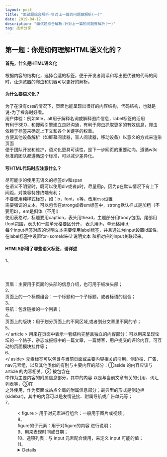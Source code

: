 ```yaml
---
layout: post
title: "面试题综合解析-针对上一篇的问题做解析(一)"
date: 2019-04-12
description: "面试题综合解析-针对上一篇的问题做解析(一)"
tag: 技术分享
---   
```



## 第一题：你是如何理解HTML语义化的？

#### 首先，什么是HTML语义化
根据内容的结构化，选择合适的标签，便于开发者阅读和写出更优雅的代码的同时，让浏览器的爬虫和机器可以更好的解析。
#### 为什么要语义化？
为了在没有css的情况下，页面也能呈现出很好的内容结构，代码结构，也就是说-为了裸奔时好看。  
用户体验：例如title，alt用于解释名词或解释图片信息，label标签的活用  
有利于SEO，和搜索引擎建立良好沟通，有利于爬虫抓取更多的有效信息，爬虫依赖于标签来确定上下文和各个关键字的权重。  
方便其他设备解析（如屏幕阅读器，盲人阅读器，移动设备）以意义的方式来渲染页面  
便于团队开发和维护，语义化更具可读性，是下一步网页的重要动向，遵循w3c标准的团队都遵循这个标准，可以减少差异化。
#### 写HTML代码时应注意什么？
尽可能少的使用无语义的标签div和span  
在语义不明显时，既可以使用div或者p时，尽量用p，因为p在默认情况下有上下间距，对兼容特殊终端有利；  
不要使用纯样式标签，如：b，font，u等，改用css设置  
需要强调的文本，可以包含在strong或者em标签中，strong默认样式是加粗（不要用b），em是斜体（不用i）  
使用表格时，标题要用caption，表头用thead，主题部分用tbody包围，尾部用tfoot包围，表头和一般单元格要区分开，
表头用th，单元格用td;  
每个input标签对应的说明文本需要使用label标签，并且通过为input设置id属性，在label标签中设置for=someld来让说明文本
和相对应的input关联起来。
#### HTML5新增了哪些语义标签，请详述
1、<header></header> 页眉：主要用于页面的头部的信息介绍，也可用于板块头部；  
2、<hgroup></hgroup> 页面上的一个标题组合：一个标题和一个子标题，或者标语的组合；  
3、<nav></nav> 导航：包含链接的一个列表；  
4、<section> <section> 页面上的版块：用于划分页面上的不同区域,或者划分文章里不同的节；  
5、<article></ article > 用来在页面中表示一套结构完整且独立的内容部分：可以用来呈现论坛的一个帖子，杂志或报纸中的一篇文章，一篇博客，用户提交的评论内容，可互动的页面模块挂件等；  
6、<aside></ aside> 元素标签可以包含与当前页面或主要内容相关的引用、侧边栏、广告、nav元素组，以及其他类似的有别与主要内容的部分：①aside 的内容应该与 article 的内容相关，② 被包含在<article>中作为主要内容的附属信息部分，其中的内容 以是与当前文章有关的引用、词汇列表等，③在<article>之外使用，作为页面或站点全局的附属信息部分；最典型的形式是侧边栏(sidebar)，其中的内容可以是友情链接、附属导航或广告单元等；  
7、<figure> < figure > 用于对元素进行组合：一般用于图片或视频；  
8、<figcaption> <figcaption> figure的子元素：用于对figure的内容 进行说明；  
9、<time></time>用来表现时间或日期；  
10、<datalist></datalist>选项列表：与 input 元素配合使用，来定义 input 可能的值；  
11、<details>用于描述文档或文档某个部分的细节：①该元素用于摘录引用等，应该与页面的主要内容区分开的其他内容，②Open属性默认展开；  
12、< summary></summary> details 元素的标题；  
13、<dialog>定义一段对话；  
14、<address></address> 定义文章或页面作者的详细联系信息；  
15、<mark></mark> 需要标记的词或句子；  
16、<keygen>给表单添加一个公钥；  
17、<progress><progress>定义进度条；  
18、<footer>页脚：页面的底部或者版块底部。






[![LICENSE](https://img.shields.io/badge/license-Anti%20996-blue.svg)](https://github.com/996icu/996.ICU/blob/master/LICENSE)
